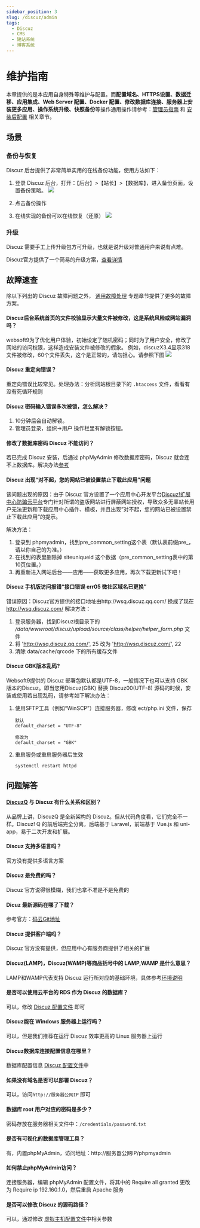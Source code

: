 ```yaml
---
sidebar_position: 3
slug: /discuz/admin
tags:
  - Discuz
  - CMS
  - 建站系统
  - 博客系统
---
```


# 维护指南

本章提供的是本应用自身特殊等维护与配置。而**配置域名、HTTPS设置、数据迁移、应用集成、Web Server 配置、Docker 配置、修改数据库连接、服务器上安装更多应用、操作系统升级、快照备份**等操作通用操作请参考：[管理员指南](../administrator) 和 [安装后配置](../installation/setup/) 相关章节。

## 场景

### 备份与恢复

Discuz 后台提供了非常简单实用的在线备份功能，使用方法如下：

1. 登录 Discuz 后台，打开：【后台】>【站长】>【数据库】，进入备份页面，设置备份策略。
   ![](https://libs.websoft9.com/Websoft9/DocsPicture/zh/discuz/discuz-backup-websoft9.png)

2. 点击备份操作

3. 在线实现的备份可以在线恢复（还原）
   ![](https://libs.websoft9.com/Websoft9/DocsPicture/zh/discuz/discuz-restore-websoft9.png)

### 升级

Discuz 需要手工上传升级包方可升级，也就是说升级对普通用户来说有点难。  

Discuz官方提供了一个简易的升级方案，[查看详情](https://gitee.com/Discuz/DiscuzX/wikis/%E5%8D%87%E7%BA%A7%E6%96%B9%E6%B3%95?sort_id=9978)


## 故障速查

除以下列出的 Discuz 故障问题之外， [通用故障处理](../troubleshooting) 专题章节提供了更多的故障方案。 

#### Discuz后台系统首页的文件校验显示大量文件被修改，这是系统风险或网站漏洞吗？

websoft9为了优化用户体验，初始设定了随机密码；同时为了用户安全，修改了网站的访问权限，这样造成安装文件被修改的假象。
例如，discuzX3.4显示318文件被修改，60个文件丢失，这个是正常的，请勿担心。请参照下图
![](https://libs.websoft9.com/Websoft9/DocsPicture/zh/discuz/discuz-risk-websoft9.png)

#### Discuz 重定向错误？

重定向错误比较常见。处理办法：分析网站根目录下的 `.htaccess` 文件，看看有没有死循环规则

#### Discuz 密码输入错误多次被锁，怎么解决？

1. 10分钟后会自动解锁。
2. 管理员登录，组织→用户 操作栏里有解锁按钮。

#### 修改了数据库密码 Discuz 不能访问？

若已完成 Discuz 安装，后通过 phpMyAdmin 修改数据库密码，Discuz 就会连不上数据库。解决办法[参考](/zh/solution-more.html#discuz-修改数据库配置)

#### Discuz 出现“对不起，您的网站已被设置禁止下载此应用”问题

该问题出现的原因：由于 Discuz 官方设置了一个应用中心开发平台[Discuz!扩展中心防骗云平台](http://www.kuozhan.net/blacklist-index.html)专门针对所谓的盗版网站进行屏蔽网站授权，导致众多无辜站长用户无法更新和下载应用中心插件、模板，并且出现”对不起，您的网站已被设置禁止下载此应用“的提示。  

解决方法：

 1. 登录到 phpmyadmin，找到pre_common_setting这个表（默认表前缀pre_，请以你自己的为准。）
 2. 在找到的表里删除掉 siteuniqueid 这个数据（pre_common_setting表中的第10页位置。）
 3. 再重新进入网站后台——应用——获取更多应用，再次下载更新试下吧！

#### Discuz 手机版访问报错“接口错误 err05 微社区域名已更换”

错误原因：Discuz官方提供的接口地址由http://wsq.discuz.qq.com/ 换成了现在 http://wsq.discuz.com/
解决方法：

  1. 登录服务器，找到Discuz根目录下的 */data/wwwroot/discuz/upload/source/class/helper/helper_form.php* 文件
  2. 将 'http://wsq.discuz.qq.com/', 25  改为 'http://wsq.discuz.com/', 22
  3. 清除 data/cache/qrcode 下的所有缓存文件

#### Discuz GBK版本乱码?

Websoft9提供的 Discuz 部署包默认都是UTF-8，一般情况下也可以支持 GBK 版本的Discuz。即当您用Discuz(GBK) 替换 Discuz00(UTF-8) 源码的时候，安装或使用若出现乱码，请参考如下解决办法：

1. 使用SFTP工具（例如“WinSCP”）连接服务器，修改 ect/php.ini 文件，保存
    ```
    默认
    default_charset = "UTF-8"

    修改为
    default_charset = "GBK"
    ```
2. 重启服务或重启服务器后生效
    ```
    systemctl restart httpd
    ```


## 问题解答

#### [DiscuzQ](https://discuz.com/) 与 Discuz 有什么关系和区别？

从品牌上讲，DiscuzQ 是全新架构的 Discuz。但从代码角度看，它们完全不一样。Discuz! Q 的前后端完全分离，后端基于 Laravel，前端基于 Vue.js 和 uni-app，易于二次开发和扩展。

#### Discuz 支持多语言吗？

官方没有提供多语言方案

#### Discuz 是免费的吗？

Discuz 官方说得很模糊，我们也拿不准是不是免费的

#### Dicuz 最新源码在哪了下载？

参考官方：[码云Git地址](https://gitee.com/ComsenzDiscuz/DiscuzX)

#### Discuz 提供客户端吗？

Discuz 官方没有提供，但应用中心有服务商提供了相关的扩展

#### Discuz(LAMP)，Discuz(WAMP)等商品括号中的 LAMP,WAMP 是什么意思？

LAMP和WAMP代表支持 Discuz 运行所对应的基础环境，具体参考[环境说明](./runtime/php)

#### 是否可以使用云平台的 RDS 作为 Discuz 的数据库？

可以，修改 [Discuz 配置文件](../discuz#path) 即可

#### Discuz能在 Windows 服务器上运行吗？

可以，但是我们推荐在运行 Discuz 效率更高的 Linux 服务器上运行

#### Discuz数据库连接配置信息在哪里？

数据库配置信息 [Discuz 配置文件](../discuz#path)中

#### 如果没有域名是否可以部署 Discuz？

可以，访问`http://服务器公网IP` 即可

#### 数据库 root 用户对应的密码是多少？

密码存放在服务器相关文件中：`/credentials/password.txt`

#### 是否有可视化的数据库管理工具？

有，内置phpMyAdmin，访问地址：http://服务器公网IP/phpmyadmin

#### 如何禁止phpMyAdmin访问？

连接服务器，编辑 phpMyAdmin 配置文件，将其中的 Require all granted 更改为 Require ip 192.160.1.0，然后重启 Apache 服务

#### 是否可以修改 Discuz 的源码路径？

可以，通过修改 [虚拟主机配置文件](../apache#virtualHost)中相关参数